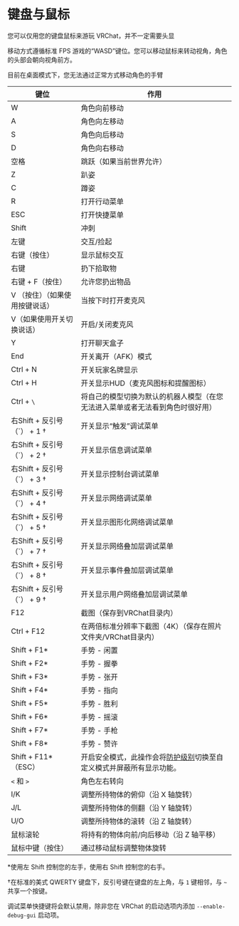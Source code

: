 # 键盘与鼠标

您可以仅用您的键盘鼠标来游玩 VRChat，并不一定需要头显

移动方式遵循标准 FPS 游戏的“WASD”键位。您可以移动鼠标来转动视角，角色的头部会朝向视角前方。

目前在桌面模式下，您无法通过正常方式移动角色的手臂

| 键位                           | 作用                                                                                                                            |
| ------------------------------ | ------------------------------------------------------------------------------------------------------------------------------- |
| W                              | 角色向前移动                                                                                                                    |
| A                              | 角色向左移动                                                                                                                    |
| S                              | 角色向后移动                                                                                                                    |
| D                              | 角色向右移动                                                                                                                    |
| 空格                           | 跳跃（如果当前世界允许）                                                                                                        |
| Z                              | 趴姿                                                                                                                            |
| C                              | 蹲姿                                                                                                                            |
| R                              | 打开行动菜单                                                                                                                    |
| ESC                            | 打开快捷菜单                                                                                                                    |
| Shift                          | 冲刺                                                                                                                            |
| 左键                           | 交互/捡起                                                                                                                       |
| 右键（按住）                   | 显示鼠标交互                                                                                                                    |
| 右键                           | 扔下拾取物                                                                                                                      |
| 右键 + F（按住）               | 允许您扔出物品                                                                                                                  |
| V （按住）（如果使用按键说话） | 当按下时打开麦克风                                                                                                              |
| V（如果使用开关切换说话）      | 开启/关闭麦克风                                                                                                                 |
| Y                              | 打开聊天盒子                                                                                                                    |
| End                            | 开关离开（AFK）模式                                                                                                             |
| Ctrl + N                       | 开关玩家名牌显示                                                                                                                |
| Ctrl + H                       | 开关显示HUD（麦克风图标和提醒图标）                                                                                             |
| Ctrl + `\`                     | 将自己的模型切换为默认的机器人模型（在您无法进入菜单或者无法看到角色时很好用）                                                  |
| 右Shift + 反引号（\`） + 1 †   | 开关显示“触发”调试菜单                                                                                                          |
| 右Shift + 反引号（\`） + 2 †   | 开关显示信息调试菜单                                                                                                            |
| 右Shift + 反引号（\`） + 3 †   | 开关显示控制台调试菜单                                                                                                          |
| 右Shift + 反引号（\`） + 4 †   | 开关显示网络调试菜单                                                                                                            |
| 右Shift + 反引号（\`） + 5 †   | 开关显示图形化网络调试菜单                                                                                                      |
| 右Shift + 反引号（\`） + 7 †   | 开关显示网络叠加层调试菜单                                                                                                      |
| 右Shift + 反引号（\`） + 8 †   | 开关显示事件叠加层调试菜单                                                                                                      |
| 右Shift + 反引号（\`） + 9 †   | 开关显示用户网络叠加层调试菜单                                                                                                  |
| F12                            | 截图（保存到VRChat目录内）                                                                                                      |
| Ctrl + F12                     | 在两倍标准分辨率下截图（4K）（保存在照片文件夹/VRChat目录内）                                                                   |
| Shift + F1\*                   | 手势 - 闲置                                                                                                                     |
| Shift + F2\*                   | 手势 - 握拳                                                                                                                     |
| Shift + F3\*                   | 手势 - 张开                                                                                                                     |
| Shift + F4\*                   | 手势 - 指向                                                                                                                     |
| Shift + F5\*                   | 手势 - 胜利                                                                                                                     |
| Shift + F6\*                   | 手势 - 摇滚                                                                                                                     |
| Shift + F7\*                   | 手势 - 手枪                                                                                                                     |
| Shift + F8\*                   | 手势 - 赞许                                                                                                                     |
| Shift + F11\*（ESC）           | 开启安全模式，此操作会将[防护级别](/docs.vrchat.com/docs/vrchat-safety-and-trust-system.md)切换至自定义模式并屏蔽所有显示功能。 |
| `<` 和 `>`                     | 角色左右转向                                                                                                                     |
| I/K                            | 调整所持物体的俯仰（沿 X 轴旋转）                                                     |
| J/L                            | 调整所持物体的侧翻（沿 Y 轴旋转）                                                     |
| U/O                            | 调整所持物体的滚转（沿 Z 轴旋转）                                                     |
| 鼠标滚轮                        | 将持有的物体向前/向后移动（沿 Z 轴平移）                                              |
| 鼠标中键（按住）             | 通过移动鼠标调整物体旋转                                                             |

*使用左 Shift 控制您的左手，使用右 Shift 控制您的右手。

†在标准的美式 QWERTY 键盘下，反引号键在键盘的左上角，与 `1` 键相邻，与 `~` 共享一个按键。

调试菜单快捷键将会默认禁用，除非您在 VRChat 的启动选项内添加 `--enable-debug-gui` 启动项。
